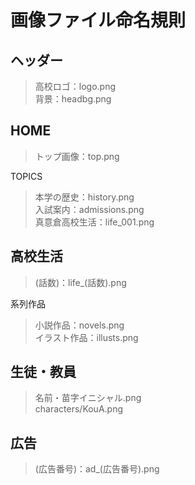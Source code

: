# 画像ファイル命名規則  

## ヘッダー
> 高校ロゴ：logo.png  
> 背景：headbg.png  

## HOME  
> トップ画像：top.png  

TOPICS  
> 本学の歴史：history.png  
> 入試案内：admissions.png  
> 真意倉高校生活：life_001.png  

## 高校生活  
> (話数)：life_(話数).png  

系列作品
> 小説作品：novels.png  
> イラスト作品：illusts.png

## 生徒・教員
> 名前・苗字イニシャル.png  
> characters/KouA.png

## 広告
> (広告番号)：ad_(広告番号).png
